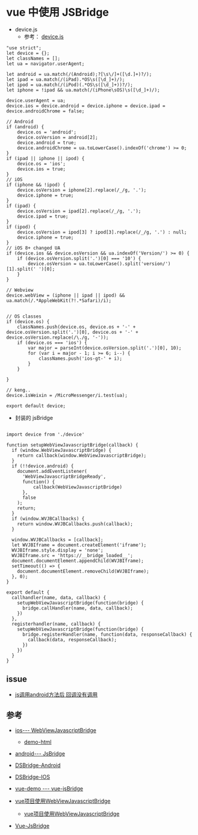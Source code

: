 # vue 中使用 JSBridge

- device.js
  - 参考： [device.js](https://github.com/yjj5855/vue-jsBridge/blob/master/device.js)

```
"use strict";
let device = {};
let classNames = [];
let ua = navigator.userAgent;

let android = ua.match(/(Android);?[\s\/]+([\d.]+)?/);
let ipad = ua.match(/(iPad).*OS\s([\d_]+)/);
let ipod = ua.match(/(iPod)(.*OS\s([\d_]+))?/);
let iphone = !ipad && ua.match(/(iPhone\sOS)\s([\d_]+)/);

device.userAgent = ua;
device.ios = device.android = device.iphone = device.ipad = device.androidChrome = false;

// Android
if (android) {
    device.os = 'android';
    device.osVersion = android[2];
    device.android = true;
    device.androidChrome = ua.toLowerCase().indexOf('chrome') >= 0;
}
if (ipad || iphone || ipod) {
    device.os = 'ios';
    device.ios = true;
}
// iOS
if (iphone && !ipod) {
    device.osVersion = iphone[2].replace(/_/g, '.');
    device.iphone = true;
}
if (ipad) {
    device.osVersion = ipad[2].replace(/_/g, '.');
    device.ipad = true;
}
if (ipod) {
    device.osVersion = ipod[3] ? ipod[3].replace(/_/g, '.') : null;
    device.iphone = true;
}
// iOS 8+ changed UA
if (device.ios && device.osVersion && ua.indexOf('Version/') >= 0) {
    if (device.osVersion.split('.')[0] === '10') {
        device.osVersion = ua.toLowerCase().split('version/')[1].split(' ')[0];
    }
}

// Webview
device.webView = (iphone || ipad || ipod) && ua.match(/.*AppleWebKit(?!.*Safari)/i);


// OS classes
if (device.os) {
    classNames.push(device.os, device.os + '-' + device.osVersion.split('.')[0], device.os + '-' + device.osVersion.replace(/\./g, '-'));
    if (device.os === 'ios') {
        var major = parseInt(device.osVersion.split('.')[0], 10);
        for (var i = major - 1; i >= 6; i--) {
            classNames.push('ios-gt-' + i);
        }
    }

}

// keng..
device.isWeixin = /MicroMessenger/i.test(ua);

export default device;

```

- 封装的 jsBridge

```

import device from './device'

function setupWebViewJavascriptBridge(callback) {
  if (window.WebViewJavascriptBridge) {
    return callback(window.WebViewJavascriptBridge);
  }
  if (!!device.android) {
    document.addEventListener(
      'WebViewJavascriptBridgeReady',
      function() {
          callback(WebViewJavascriptBridge)
      },
      false
    );
    return;
  }
  if (window.WVJBCallbacks) {
    return window.WVJBCallbacks.push(callback);
  }

  window.WVJBCallbacks = [callback];
  let WVJBIframe = document.createElement('iframe');
  WVJBIframe.style.display = 'none';
  WVJBIframe.src = 'https://__bridge_loaded__';
  document.documentElement.appendChild(WVJBIframe);
  setTimeout(() => {
    document.documentElement.removeChild(WVJBIframe);
  }, 0);
}

export default {
  callhandler(name, data, callback) {
    setupWebViewJavascriptBridge(function(bridge) {
      bridge.callHandler(name, data, callback);
    })
  },
  registerhandler(name, callback) {
    setupWebViewJavascriptBridge(function(bridge) {
      bridge.registerHandler(name, function(data, responseCallback) {
        callback(data, responseCallback);
      })
    })
  }
}

```





## issue
- [js调用android方法后 回调没有调用](https://github.com/lzyzsd/JsBridge/issues/124)



## 参考
- [ios--- WebViewJavascriptBridge](https://github.com/marcuswestin/WebViewJavascriptBridge)
  - [demo-html](https://github.com/marcuswestin/WebViewJavascriptBridge/blob/master/Example%20Apps/ExampleApp.html)
- [android--- JsBridge](https://github.com/lzyzsd/JsBridge)

- [DSBridge-Android](https://github.com/wendux/DSBridge-Android)
- [DSBridge-IOS](https://github.com/wendux/DSBridge-IOS)


- [vue-demo --- vue-jsBridge](https://github.com/yjj5855/vue-jsBridge)
- [vue项目使用WebViewJavascriptBridge](http://mengyujing.com/vue%E9%A1%B9%E7%9B%AE%E4%BD%BF%E7%94%A8WebViewJavascriptBridge/)
  - [vue项目使用WebViewJavascriptBridge](https://www.jianshu.com/p/0d7eefc1cc71)
- [Vue-JsBridge](https://github.com/shilx/Vue-JsBridge)
